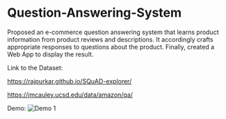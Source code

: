 # Question-Answering-System
Proposed an e-commerce question answering system that learns product information from product reviews and descriptions. It accordingly crafts appropriate responses to questions about the product. Finally, created a Web App to display the result.

Link to the Dataset:

https://rajpurkar.github.io/SQuAD-explorer/

https://jmcauley.ucsd.edu/data/amazon/qa/

Demo:
![Demo 1](https://user-images.githubusercontent.com/68665818/147015133-f22deecf-0187-4d26-9c58-c8d4f50d1bec.jpeg)
